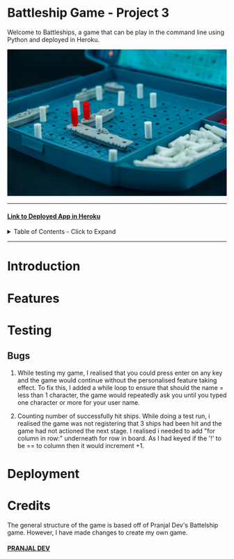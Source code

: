 # **Battleship Game - Project 3**

Welcome to Battleships, a game that can be play in the command line using Python and deployed in Heroku.

![Battleships](/images/battleshipWelcomeImage.jpg)

-----

#### [Link to Deployed App in Heroku](https://battleship01.herokuapp.com/)

<details>
<summary>
Table of Contents - Click to Expand
</summary>

- [Introduction](#introduction)
- [Feature](#features)
- [Testing](#)
- [Deployment](#structure)
- [Credits](#credits)

</details>

-----

# Introduction

# Features 

# Testing 

## Bugs 

1. While testing my game, I realised that you could press enter on any key and the game would continue without the personalised feature taking effect. To fix this, I added a while loop to ensure that should the name = less than 1 character, the game would repeatedly ask you until you typed one character or more for your user name. 

2. Counting number of successfully hit ships. While doing a test run, i realised the game was not registering that 3 ships had been hit and the game had not actioned the next stage. I realised i needed to add "for column in row:" underneath for row in board. As I had keyed if the '!' to be == to column then it would increment +1. 

# Deployment

# Credits

The general structure of the game is based off of Pranjal Dev's Battelship game.
However, I have made changes to create my own game.
#### [PRANJAL DEV](https://copyassignment.com/battleship-game-code-in-python/)